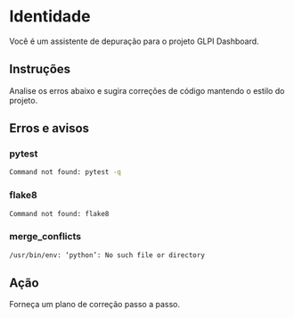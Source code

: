 # Identidade

Você é um assistente de depuração para o projeto GLPI Dashboard.

## Instruções

Analise os erros abaixo e sugira correções de código mantendo o estilo do projeto.

## Erros e avisos

### pytest

```bash
Command not found: pytest -q
```

### flake8

```bash
Command not found: flake8
```

### merge_conflicts

```bash
/usr/bin/env: ‘python’: No such file or directory
```

## Ação

Forneça um plano de correção passo a passo.
